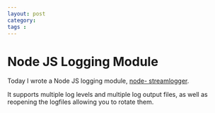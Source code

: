 ```yaml
---
layout: post
category: 
tags : 
---
```



# Node JS Logging Module

Today I wrote a Node JS logging module, [node-
streamlogger](http://github.com/andrewvc/node-streamlogger).

It supports multiple log levels and multiple log output files, as well as
reopening the logfiles allowing you to rotate them.

